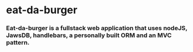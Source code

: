 # eat-da-burger

### Eat-da-burger is a fullstack web application that uses nodeJS, JawsDB, handlebars, a personally built ORM and an MVC pattern.

